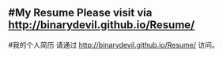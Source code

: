 #My Resume
Please visit via http://binarydevil.github.io/Resume/
---
#我的个人简历
请通过 http://binarydevil.github.io/Resume/ 访问。
